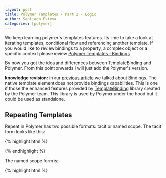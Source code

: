 ```yaml
---
layout: post
title: Polymer Templates - Part 2 - Logic
author: Santiago Esteva
categories: [polymer]
---
```


We keep learning polymer's templates features. Its time to take a look at iterating templates, conditional flow and referencing another template.
If you would like to review bindings to a property, a complex object or a specific context please review [Polymer Templates - Bindings][12]

By now you got the idea and differences between TemplateBinding and Polymer.
From this point onwards I will just add the Polymer's version.

**knowledge revision:** in our [previous article][12] we talked about Bindings. The native template element does not provide bindings capabilities.
This is one if those the enhanced features provided by [TemplateBinding][9] library created by the Polymer team.
This library is used by Polymer under the hood but it could be used as standalone.


## Repeating Templates

Repeat in Polymer has two possible formats: tacit or named scope. The tacit form looks like this:

{% highlight html %}

<polymer-element name="my-element">
  <template>
    The brother names are
    <template repeat="{% raw %}{{ brothers }}{% endraw %}">
      <span>{% raw %}{{ name }}{% endraw %}</span>
    </template>
  </template>
  <script>
    Polymer({
      created: function(){
        this.brothers = [
          {name: 'Santiago'},
          {name: 'Pablo'},
          {name: 'Veronica'}
        ]
      }
    })
  </script>
</polymer-element>

{% endhighlight %}

The named scope form is:

{% highlight html %}

<polymer-element name="my-element">
  <template>
    <template repeat="{% raw %}{{ brother in brothers }}{% endraw %}">
          <span>{% raw %}{{ brother.name }}{% endraw %}</span>
    <template>
  </template>
  <script>
    Polymer({
      created: function(){
        this.brothers = [
          {name: 'Santiago'},
          {name: 'Pablo'},
          {name: 'Veronica'}
        ]
      }
    });
  </script>
</polymer-element>
{% endhighlight %}

Sometimes you need the the iteration Index.
You can use the iteration index like any other variable using double mustache syntax:

{% highlight html %}
<template repeat="{% raw %}{{fruit, i in fruits}}{% endraw %}">
  <div>{% raw %}{{i + 1}}{% endraw %}. {% raw %}{{fruit}}{% endraw %}</div>
</template>
{% endhighlight %}

**Note:** A few features of native templates can’t be replicated perfectly with the polyfills library, and require some workarounds.
Some browsers don’t allow 'template' elements inside certain elements like 'select' or 'table'.
Browsers with native support for 'template' allow it to be a child of elements 'select' and 'table'.

{% highlight  markup%}
<table>
  <template repeat="{% raw %}{{fruit in fruits}{% endraw %}">
    <tr><td>{% raw %}{{fruit}}{% endraw %}</td></tr>
  </template>
</table>
{% endhighlight %}

Here is the workaround

{% highlight  markup%}
<tr template repeat="{% raw %}{{fruit in fruits}}{% endraw %}">
    <td>{% raw %}{{fruit}}{% endraw %}</td>
</tr>
<option template repeat="{% raw %}{{fruit in fruits}}{% endraw %}">{% raw %}{{fruit}}{% endraw %}</option>
{% endhighlight %}

## Conditional Flow

You can use 'bind if' or 'if':

{% highlight html %}
<template bind if="{{ conditionalValue }}">
  Binds if and only if conditionalValue is truthy.
</template>

<template if="{{ conditionalValue }}">
  Binds if and only if conditionalValue is truthy. (same as *bind if*)
</template>
{% endhighlight %}

Polymer has no `else` clause. Use a negative condition instead:

{% highlight html %}
<template if="{% raw %}{{!showAnswer}}{% endraw %}">
  ...
</template>
{% endhighlight %}

Here is how it looks in a polymer element:

{% highlight html %}
<polymer-element name="my-element">
  <template>
    <template if="{% raw %}{{showAnswer}}{% endraw %}">
      <div>42</div>
      <button on-tap="{% raw %}{{toggleView}}{% endraw %}">Show question</button>
    </template>
    <template if="{% raw %}{{!showAnswer}}{% endraw %}">
      <div>
        What is the answer to "The Ultimate Question of Life, the
        Universe, and Everything"?
      </div>
      <button on-tap="{% raw %}{{toggleView}}{% endraw %}">Show answer</button>
    </template>
  </template>
  <script>
    Polymer({
      showAnswer: false,
      toggleView: function(e, detail, sender) {
        this.showAnswer = !this.showAnswer;
      }
    });
  </script>
</polymer-element>
{% endhighlight %}


#### Conditional repeats

You may also use to condition whether to repeat a template or not.

{% highlight  markup%}
<template repeat if="{% raw %}{{ conditionalValue }}{% endraw %}">
  Repeat if and only if conditionalValue is truthy.
</template>
{% endhighlight %}

#### Conditional boolean attributes

This is another form of condition using **?=** syntax. Let's see an example:

You can set an element's `hidden` property using `hidden?=`:

{% highlight html %}
<p hidden?="{% raw %}{{shortView}}{% endraw %}">
  ...
</p>
{% endhighlight %}

The boolean attribute gets set if it is bound to a `true` value. Note the use of `?=` syntax for conditionally setting a boolean attribute.

{% highlight html %}
<polymer-element name="my-element">
  <template>
   <div>The Big Lebowski</div>
    <p hidden?="{% raw %}{{shortView}}{% endraw %}">
      'Dude' Lebowski, mistaken for a millionaire Lebowski, seeks restitution
      for his ruined rug and enlists his bowling buddies to help get it.
    </p>
    <button on-tap="{% raw %}{{toggleView}}{% endraw %}">Toggle View</button>
  </template>
  <script>
    Polymer({
      shortView: true,
      toggleView: function() {
        this.shortView = !this.shortView;
      }
    });
  </script>
</polymer-element>
{% endhighlight %}

## Referencing another template

Lets say we want to use the same template multiple times.
When creating an instance, the content of this template will be ignored, and the content of #myTemplate is used instead.
In the following example, the text 'Used by any template which refers to this one by the ref attribute' will be printed twice.


{% highlight html %}
<polymer-element name="my-element">
  <template>
    <template id="user">
      <span style="userName">{% raw %}{{ name }}{% endraw %}</span>
    </template>

    Hi, <template ref="user" bind="{% raw %}{{loggedIn}}{% endraw %}"></template>.
    People you may want to add:
    <ul>
      <!-- tacit binding of each object inside collection-->
      <template repeat="{% raw %}{{peopleYouMayKnow}}{% endraw %}">
        <li><template ref="user" bind></template></li>
      </template>
      <!-- named scope binding of each object inside collection-->
      <template repeat="{% raw %}{{person in peopleYouMayKnow}}{% endraw %}">
        <li><template ref="user" bind="{% raw %}{{person}}{% endraw %}"></template></li>
      </template>
    </ul>
  </template>
  <script>
    Polymer({
      created: function(){
        this.loggedIn = { name: 'Sam' };
        this.peopleYouMayKnow = [{ name: 'Amy' }, { name: 'Lin' }, { name: 'Peter' }];
      }
    });
  </script>
</polymer-element>
{% endhighlight %}


#### Recursive Templates

You can also use it to easily represent tree structures with a recursive template:

{% highlight html %}
<template>
  <template>
    <ul>
    <template repeat="{% raw %}{{items}}{% endraw %}" id="t">
      <li>{% raw %}{{name}}{% endraw %}
      <ul>
        <template ref="t" repeat="{% raw %}{{children}}{% endraw %}"></template>
      </ul>
    </li>
  </template>
</template>
{% endhighlight %}

#### Choose templates dynamically

This is simplistic example on how you could dynamically decide which template to display based on a given logic.

We give each template a unique id but instead of reference one or the other, we bind the selection to our model.

{% highlight html %}
<polymer-element name="my-element">
  <template >
    <template id="one">
      The username is {% raw %}{{username}}{% endraw %}
    </template>
    <template id="two">
      The name is {% raw %}{{name}}{% endraw %}
    </template>
    <template bind="{% raw %}{{user}}{% endraw %}" ref="{% raw %}{{templateName}}{% endraw %}"></template>
	</template>
  <script>
    Polymer({
      created: function(){
        this.user = { name: 'Amy'};
      },
      domReady: function(){
       this.templateName = 'two';
       if(this.user.hasOwnProperty('username')){
         this.templateName = 'one';
       }
     }
    });
  </script>
</polymer-element>
{% endhighlight %}

**Created vs Attached vs DomReady:** Polymer shortens web components lifecycle callbacks. Created - from createdCallback - is called when an instance of the element was created.
Here we can instantiate our Model.

In this example, I wanted to choose the templates dynamically based on an existing model. So I decided to perform my logic in a
later stage. I could have picked 'attached' - from attachedCallback - which is called when an instance of the element was inserted into the DOM.

I chose 'domReady' which is called when the element’s initial set of children exist. From the docs: "This is an appropriate time to poke at the element’s parent
or light DOM children. Another use is when you have sibling custom elements (e.g. they’re .innerHTML‘d together, at the same time).
Before element A can use B’s API/properties, element B needs to be upgraded. The domReady callback ensures both elements exist."


## Try it yourself
You should go to [ele.io][11] and take any of the Polymer examples and play!

Ele.io is the jsfiddle for polymer, created for polymer playing and developed with polymer elements.

Next we will go into a third article on binding on native html elements, multiple insertion points and one way binding.

Enjoy!



[1]:http://webcomponents.org/
[2]:http://jonrimmer.github.io/are-we-componentized-yet/
[3]:http://webcomponents.org/polyfills/
[4]:http://www.x-tags.org/
[5]:http://bosonic.github.io/
[6]:https://www.polymer-project.org/
[7]:https://www.youtube.com/playlist?list=PLOU2XLYxmsII5c3Mgw6fNYCzaWrsM3sMN
[8]:http://ng-learn.org/2014/12/Polymer/
[9]:https://github.com/Polymer/TemplateBinding
[10]:http://www.w3.org/TR/html5/scripting-1.html#the-template-element
[11]:https://ele.io/
[12]:http://ng-learn.org/2014/12/Polymer_Templates-Bindings/










